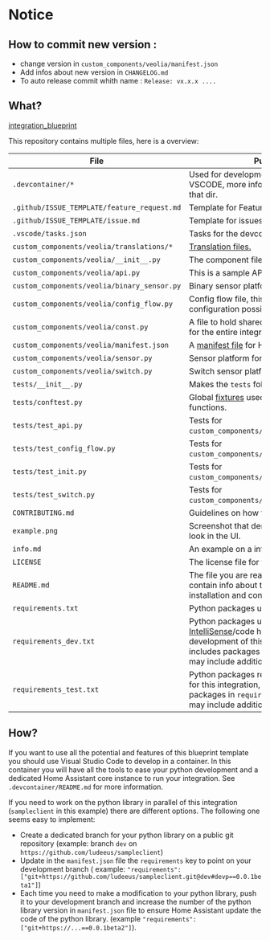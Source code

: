 # Notice

## How to commit new version :

- change version in `custom_components/veolia/manifest.json`
- Add infos about new version in `CHANGELOG.md`
- To auto release commit whith name : `Release: vx.x.x ....`

## What?

[integration_blueprint][integration_blueprint]

This repository contains multiple files, here is a overview:

| File                                        | Purpose                                                                                                                                                                                                                                         |
| ------------------------------------------- | ----------------------------------------------------------------------------------------------------------------------------------------------------------------------------------------------------------------------------------------------- |
| `.devcontainer/*`                           | Used for development/testing with VSCODE, more info in the readme file in that dir.                                                                                                                                                             |
| `.github/ISSUE_TEMPLATE/feature_request.md` | Template for Feature Requests                                                                                                                                                                                                                   |
| `.github/ISSUE_TEMPLATE/issue.md`           | Template for issues                                                                                                                                                                                                                             |
| `.vscode/tasks.json`                        | Tasks for the devcontainer.                                                                                                                                                                                                                     |
| `custom_components/veolia/translations/*`   | [Translation files.](https://developers.home-assistant.io/docs/internationalization/custom_integration)                                                                                                                                         |
| `custom_components/veolia/__init__.py`      | The component file for the integration.                                                                                                                                                                                                         |
| `custom_components/veolia/api.py`           | This is a sample API client.                                                                                                                                                                                                                    |
| `custom_components/veolia/binary_sensor.py` | Binary sensor platform for the integration.                                                                                                                                                                                                     |
| `custom_components/veolia/config_flow.py`   | Config flow file, this adds the UI configuration possibilities.                                                                                                                                                                                 |
| `custom_components/veolia/const.py`         | A file to hold shared variables/constants for the entire integration.                                                                                                                                                                           |
| `custom_components/veolia/manifest.json`    | A [manifest file](https://developers.home-assistant.io/docs/en/creating_integration_manifest.html) for Home Assistant.                                                                                                                          |
| `custom_components/veolia/sensor.py`        | Sensor platform for the integration.                                                                                                                                                                                                            |
| `custom_components/veolia/switch.py`        | Switch sensor platform for the integration.                                                                                                                                                                                                     |
| `tests/__init__.py`                         | Makes the `tests` folder a module.                                                                                                                                                                                                              |
| `tests/conftest.py`                         | Global [fixtures](https://docs.pytest.org/en/stable/fixture.html) used in tests to [patch](https://docs.python.org/3/library/unittest.mock.html#unittest.mock.patch) functions.                                                                 |
| `tests/test_api.py`                         | Tests for `custom_components/veolia/api.py`.                                                                                                                                                                                                    |
| `tests/test_config_flow.py`                 | Tests for `custom_components/veolia/config_flow.py`.                                                                                                                                                                                            |
| `tests/test_init.py`                        | Tests for `custom_components/veolia/__init__.py`.                                                                                                                                                                                               |
| `tests/test_switch.py`                      | Tests for `custom_components/veolia/switch.py`.                                                                                                                                                                                                 |
| `CONTRIBUTING.md`                           | Guidelines on how to contribute.                                                                                                                                                                                                                |
| `example.png`                               | Screenshot that demonstrate how it might look in the UI.                                                                                                                                                                                        |
| `info.md`                                   | An example on a info file (used by [hacs][hacs]).                                                                                                                                                                                               |
| `LICENSE`                                   | The license file for the project.                                                                                                                                                                                                               |
| `README.md`                                 | The file you are reading now, should contain info about the integration, installation and configuration instructions.                                                                                                                           |
| `requirements.txt`                          | Python packages used by this integration.                                                                                                                                                                                                       |
| `requirements_dev.txt`                      | Python packages used to provide [IntelliSense](https://code.visualstudio.com/docs/editor/intellisense)/code hints during development of this integration, typically includes packages in `requirements.txt` but may include additional packages |
| `requirements_test.txt`                     | Python packages required to run the tests for this integration, typically includes packages in `requirements_dev.txt` but may include additional packages                                                                                       |

## How?

If you want to use all the potential and features of this blueprint template you
should use Visual Studio Code to develop in a container. In this container you
will have all the tools to ease your python development and a dedicated Home
Assistant core instance to run your integration. See `.devcontainer/README.md` for more information.

If you need to work on the python library in parallel of this integration
(`sampleclient` in this example) there are different options. The following one seems
easy to implement:

- Create a dedicated branch for your python library on a public git repository (example: branch
  `dev` on `https://github.com/ludeeus/sampleclient`)
- Update in the `manifest.json` file the `requirements` key to point on your development branch
  ( example: `"requirements": ["git+https://github.com/ludeeus/sampleclient.git@dev#devp==0.0.1beta1"]`)
- Each time you need to make a modification to your python library, push it to your
  development branch and increase the number of the python library version in `manifest.json` file
  to ensure Home Assistant update the code of the python library. (example `"requirements": ["git+https://...==0.0.1beta2"]`).

[integration_blueprint]: https://github.com/custom-components/integration_blueprint
[hacs]: https://github.com/custom-components/hacs
